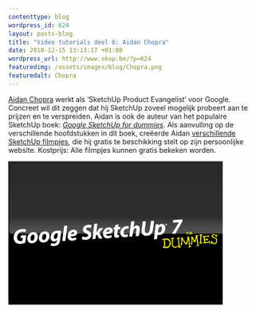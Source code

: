 ```yaml
--- 
contenttype: blog
wordpress_id: 624
layout: posts-blog
title: "Video tutorials deel 6: Aidan Chopra"
date: 2010-12-15 13:13:17 +01:00
wordpress_url: http://www.skup.be/?p=624
featuredimg: /assets/images/blog/Chopra.png
featuredalt: Chopra
---
```

[Aidan Chopra][] werkt als ‘SketchUp Product Evangelist’ voor Google.
Concreet wil dit zeggen dat hij SketchUp zoveel mogelijk probeert aan te
prijzen en te verspreiden. Aidan is ook de auteur van het populaire
SketchUp boek: *[Google SketchUp for dummies][]*. Als aanvulling op de
verschillende hoofdstukken in dit boek, creëerde Aidan [verschillende
SketchUp filmpjes][], die hij gratis te beschikking stelt op zijn
persoonlijke website. Kostprijs: Alle filmpjes kunnen gratis bekeken
worden.

![Chopra][]

[Aidan Chopra]: http://www.aidanchopra.com/ "Aidan Chopra"

[Google SketchUp for dummies]: http://www.aidanchopra.com/book-info "Google SketchUp for Dummies"

[verschillende SketchUp filmpjes]: http://www.aidanchopra.com/tableofcontents "Chopra video tutorials"



[Chopra]: /assets/images/blog/Chopra.png "Chopra"
